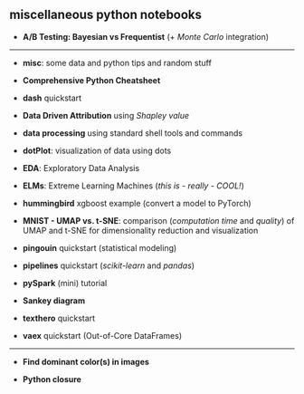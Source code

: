 miscellaneous python notebooks
-----

- **A/B Testing: Bayesian vs Frequentist** (+ *Monte Carlo* integration)

-----

- **misc**: some data and python tips and random stuff

- **Comprehensive Python Cheatsheet**

- **dash** quickstart

- **Data Driven Attribution** using *Shapley value*

- **data processing** using standard shell tools and commands

- **dotPlot**: visualization of data using dots

- **EDA**: Exploratory Data Analysis

- **ELMs**: Extreme Learning Machines (*this is - really - COOL!*)

- **hummingbird** xgboost example (convert a model to PyTorch)

- **MNIST - UMAP vs. t-SNE**: comparison (*computation time* and *quality*) of UMAP and t-SNE for dimensionality reduction and visualization

- **pingouin** quickstart (statistical modeling)

- **pipelines** quickstart (*scikit-learn* and *pandas*)

- **pySpark** (mini) tutorial

- **Sankey diagram**

- **texthero** quickstart

- **vaex** quickstart (Out-of-Core DataFrames)

-----

- **Find dominant color(s) in images**

- **Python closure**
